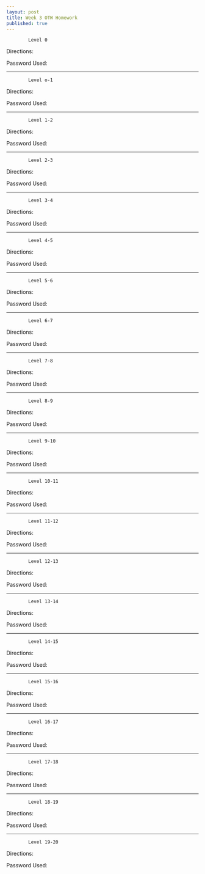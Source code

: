 ```yaml
---
layout: post
title: Week 3 OTW Homework
published: true
---
```




			Level 0	
            
Directions:

Password Used:

---------------------------------
        
        
        	Level o-1

Directions:

Password Used: 

--------------------------------

			Level 1-2

Directions:

Password Used:

--------------------------------

			Level 2-3

Directions:

Password Used: 

--------------------------------

			Level 3-4

Directions:

Password Used: 

--------------------------------

			Level 4-5

Directions:

Password Used: 

--------------------------------

			Level 5-6

Directions:

Password Used: 

--------------------------------

			Level 6-7

Directions:

Password Used: 


--------------------------------

			Level 7-8

Directions:

Password Used: 

--------------------------------

			Level 8-9

Directions:

Password Used: 

--------------------------------

			Level 9-10

Directions:

Password Used: 

--------------------------------

			Level 10-11

Directions:

Password Used: 

--------------------------------

			Level 11-12

Directions:

Password Used: 

--------------------------------

			Level 12-13

Directions:

Password Used: 

--------------------------------

			Level 13-14

Directions:

Password Used: 

--------------------------------

			Level 14-15

Directions:

Password Used: 

--------------------------------

			Level 15-16

Directions:

Password Used: 

--------------------------------

			Level 16-17

Directions:

Password Used: 

--------------------------------

			Level 17-18

Directions:

Password Used: 

--------------------------------

			Level 18-19

Directions:

Password Used: 

--------------------------------

			Level 19-20 

Directions:

Password Used: 


